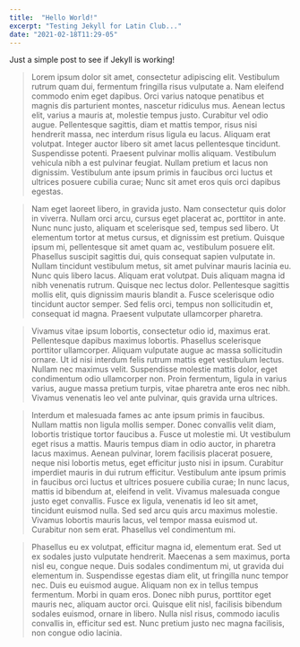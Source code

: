 ```yaml
---
title:  "Hello World!"
excerpt: "Testing Jekyll for Latin Club..."
date: "2021-02-18T11:29-05"
---
```

Just a simple post to see if Jekyll is working!

> Lorem ipsum dolor sit amet, consectetur adipiscing elit. Vestibulum rutrum quam dui, fermentum fringilla risus vulputate a. Nam eleifend commodo enim eget dapibus. Orci varius natoque penatibus et magnis dis parturient montes, nascetur ridiculus mus. Aenean lectus elit, varius a mauris at, molestie tempus justo. Curabitur vel odio augue. Pellentesque sagittis, diam et mattis tempor, risus nisi hendrerit massa, nec interdum risus ligula eu lacus. Aliquam erat volutpat. Integer auctor libero sit amet lacus pellentesque tincidunt. Suspendisse potenti. Praesent pulvinar mollis aliquam. Vestibulum vehicula nibh a est pulvinar feugiat. Nullam pretium et lacus non dignissim. Vestibulum ante ipsum primis in faucibus orci luctus et ultrices posuere cubilia curae; Nunc sit amet eros quis orci dapibus egestas.

> Nam eget laoreet libero, in gravida justo. Nam consectetur quis dolor in viverra. Nullam orci arcu, cursus eget placerat ac, porttitor in ante. Nunc nunc justo, aliquam et scelerisque sed, tempus sed libero. Ut elementum tortor at metus cursus, et dignissim est pretium. Quisque ipsum mi, pellentesque sit amet quam ac, vestibulum posuere elit. Phasellus suscipit sagittis dui, quis consequat sapien vulputate in. Nullam tincidunt vestibulum metus, sit amet pulvinar mauris lacinia eu. Nunc quis libero lacus. Aliquam erat volutpat. Duis aliquam magna id nibh venenatis rutrum. Quisque nec lectus dolor. Pellentesque sagittis mollis elit, quis dignissim mauris blandit a. Fusce scelerisque odio tincidunt auctor semper. Sed felis orci, tempus non sollicitudin et, consequat id magna. Praesent vulputate ullamcorper pharetra.

> Vivamus vitae ipsum lobortis, consectetur odio id, maximus erat. Pellentesque dapibus maximus lobortis. Phasellus scelerisque porttitor ullamcorper. Aliquam vulputate augue ac massa sollicitudin ornare. Ut id nisi interdum felis rutrum mattis eget vestibulum lectus. Nullam nec maximus velit. Suspendisse molestie mattis dolor, eget condimentum odio ullamcorper non. Proin fermentum, ligula in varius varius, augue massa pretium turpis, vitae pharetra ante eros nec nibh. Vivamus venenatis leo vel ante pulvinar, quis gravida urna ultrices.

> Interdum et malesuada fames ac ante ipsum primis in faucibus. Nullam mattis non ligula mollis semper. Donec convallis velit diam, lobortis tristique tortor faucibus a. Fusce ut molestie mi. Ut vestibulum eget risus a mattis. Mauris tempus diam in odio auctor, in pharetra lacus maximus. Aenean pulvinar, lorem facilisis placerat posuere, neque nisi lobortis metus, eget efficitur justo nisi in ipsum. Curabitur imperdiet mauris in dui rutrum efficitur. Vestibulum ante ipsum primis in faucibus orci luctus et ultrices posuere cubilia curae; In nunc lacus, mattis id bibendum at, eleifend in velit. Vivamus malesuada congue justo eget convallis. Fusce ex ligula, venenatis id leo sit amet, tincidunt euismod nulla. Sed sed arcu quis arcu maximus molestie. Vivamus lobortis mauris lacus, vel tempor massa euismod ut. Curabitur non sem erat. Phasellus vel condimentum mi.

> Phasellus eu ex volutpat, efficitur magna id, elementum erat. Sed ut ex sodales justo vulputate hendrerit. Maecenas a sem maximus, porta nisl eu, congue neque. Duis sodales condimentum mi, ut gravida dui elementum in. Suspendisse egestas diam elit, ut fringilla nunc tempor nec. Duis eu euismod augue. Aliquam non ex in tellus tempus fermentum. Morbi in quam eros. Donec nibh purus, porttitor eget mauris nec, aliquam auctor orci. Quisque elit nisl, facilisis bibendum sodales euismod, ornare in libero. Nulla nisl risus, commodo iaculis convallis in, efficitur sed est. Nunc pretium justo nec magna facilisis, non congue odio lacinia.